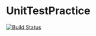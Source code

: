 # UnitTestPractice

[![Build Status](https://travis-ci.org/AustinPope/UnitTestPractice.svg?branch=master)](https://travis-ci.org/AustinPope/UnitTestPractice)
